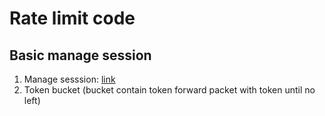 # Rate limit code
## Basic manage session
1. Manage sesssion: [link](https://medium.com/@pradoshkumar.jena/session-based-authentication-with-fastapi-a-step-by-step-guide-ca19e98ce0f9)
2. Token bucket (bucket contain token forward packet with token until no left)